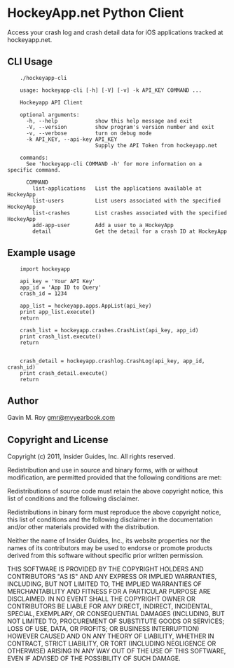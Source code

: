 HockeyApp.net Python Client
===========================

Access your crash log and crash detail data for iOS applications tracked at
hockeyapp.net.

CLI Usage
---------

        ./hockeyapp-cli

        usage: hockeyapp-cli [-h] [-V] [-v] -k API_KEY COMMAND ...

        Hockeyapp API Client

        optional arguments:
          -h, --help            show this help message and exit
          -V, --version         show program's version number and exit
          -v, --verbose         turn on debug mode
          -k API_KEY, --api-key API_KEY
                                Supply the API Token from hockeyapp.net

        commands:
          See 'hockeyapp-cli COMMAND -h' for more information on a specific command.

          COMMAND
            list-applications   List the applications available at HockeyApp
            list-users          List users associated with the specified HockeyApp
            list-crashes        List crashes associated with the specified HockeyApp
            add-app-user        Add a user to a HockeyApp
            detail              Get the detail for a crash ID at HockeyApp

Example usage
-------------

        import hockeyapp

        api_key = 'Your API Key'
        app_id = 'App ID to Query'
        crash_id = 1234

        app_list = hockeyapp.apps.AppList(api_key)
        print app_list.execute()
        return

        crash_list = hockeyapp.crashes.CrashList(api_key, app_id)
        print crash_list.execute()
        return


        crash_detail = hockeyapp.crashlog.CrashLog(api_key, app_id, crash_id)
        print crash_detail.execute()
        return

Author
------
Gavin M. Roy <gmr@myyearbook.com>

Copyright and License
---------------------
Copyright (c) 2011, Insider Guides, Inc. All rights reserved.

Redistribution and use in source and binary forms, with or without modification, are permitted provided that the following conditions are met:

Redistributions of source code must retain the above copyright notice, this list of conditions and the following disclaimer.

Redistributions in binary form must reproduce the above copyright notice, this list of conditions and the following disclaimer in the documentation and/or other materials provided with the distribution.

Neither the name of Insider Guides, Inc., its website properties nor the names of its contributors may be used to endorse or promote products derived from this software without specific prior written permission.

THIS SOFTWARE IS PROVIDED BY THE COPYRIGHT HOLDERS AND CONTRIBUTORS "AS IS" AND ANY EXPRESS OR IMPLIED WARRANTIES, INCLUDING, BUT NOT LIMITED TO, THE IMPLIED WARRANTIES OF MERCHANTABILITY AND FITNESS FOR A PARTICULAR PURPOSE ARE DISCLAIMED. IN NO EVENT SHALL THE COPYRIGHT OWNER OR CONTRIBUTORS BE LIABLE FOR ANY DIRECT, INDIRECT, INCIDENTAL, SPECIAL, EXEMPLARY, OR CONSEQUENTIAL DAMAGES (INCLUDING, BUT NOT LIMITED TO, PROCUREMENT OF SUBSTITUTE GOODS OR SERVICES; LOSS OF USE, DATA, OR PROFITS; OR BUSINESS INTERRUPTION) HOWEVER CAUSED AND ON ANY THEORY OF LIABILITY, WHETHER IN CONTRACT, STRICT LIABILITY, OR TORT (INCLUDING NEGLIGENCE OR OTHERWISE) ARISING IN ANY WAY OUT OF THE USE OF THIS SOFTWARE, EVEN IF ADVISED OF THE POSSIBILITY OF SUCH DAMAGE.
